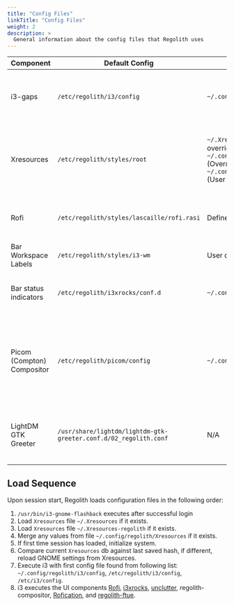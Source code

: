 ```yaml
---
title: "Config Files"
linkTitle: "Config Files"
weight: 2
description: >
  General information about the config files that Regolith uses
---
```


| **Component**              | **Default Config**                                               | **User Config**                                                                                                                                          | **Notes**                                                                                                       |
| -------------------------- | ---------------------------------------------------------------- | -------------------------------------------------------------------------------------------------------------------------------------------------------- | --------------------------------------------------------------------------------------------------------------- |
| i3-gaps                    | `/etc/regolith/i3/config`                                        | `~/.config/regolith/i3/config`                                                                                                                           | In Regolith versions prior to 1.2 this file was in another directory.                                           |
| Xresources                 | `/etc/regolith/styles/root`                                      | `~/.Xresources-regolith` (Global override)<br/>`~/.config/regolith/Xresources` (Override)<br/>`~/.config/regolith/Xresources.d` (User files) | `~/.Xresources` is also loaded but intended for properties that may also be required in other desktop sessions. |
| Rofi                       | `/etc/regolith/styles/lascaille/rofi.rasi`                       | Defined in the `theme` style file.                                                                                                                       | This can also be overridden directly in the i3 file if preferred.                                               |
| Bar Workspace Labels       | `/etc/regolith/styles/i3-wm`                                     | User defined                                                                                                                                             |                                                                                                                 |
| Bar status indicators      | `/etc/regolith/i3xrocks/conf.d`                                  | `~/.config/regolith/i3xrocks/conf.d`                                                                                                                     | Each block has it's own file. Filename determines ordering.                                                     |
| Picom (Compton) Compositor | `/etc/regolith/picom/config`                                     | `~/.config/regolith/picom/config`                                                                                                                        | User config added in 1.5. Each compositor has it's own independent config file, but the default is `Picom`.     |
| LightDM GTK Greeter        | `/usr/share/lightdm/lightdm-gtk-greeter.conf.d/02_regolith.conf` | N/A                                                                                                                                                      | This file only exists if the `regolith-lightdm-config` package is installed.                                    |

## Load Sequence

Upon session start, Regolith loads configuration files in the following order:

1. `/usr/bin/i3-gnome-flashback` executes after successful login
2. Load `Xresources` file `~/.Xresources` if it exists.
3. Load `Xresources` file `~/.Xresources-regolith` if it exists.
4. Merge any values from file `~/.config/regolith/Xresources` if it exists.
5. If first time session has loaded, initialize system.
6. Compare current `Xresources` db against last saved hash, if different, reload GNOME settings from Xresources.
7. Execute i3 with first config file found from following list: `~/.config/regolith/i3/config`, `/etc/regolith/i3/config`, `/etc/i3/config`.
8. i3 executes the UI components [Rofi](https://github.com/davatorium/rofi), [i3xrocks](https://github.com/regolith-linux/i3xrocks), [unclutter](https://github.com/Airblader/unclutter-xfixes), regolith-compositor, [Rofication](), and [regolith-ftue](https://github.com/regolith-linux/regolith-ftue).
